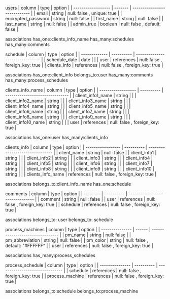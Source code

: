 
users
| column             | type    | option                       | 
| ------------------ | ------- | ---------------------------- | 
| email              | string  | null: false , unique: true   | 
| encrypted_password | string  | null: false                  | 
| first_name         | string  | null: false                  | 
| last_name          | string  | null: false                  | 
| admin_true         | boolean | null: false , default: false | 

associations
has_one:clients_info_name
has_many:schedules
has_many:comments


schedule
| column        | type       | option                          | 
| ------------- | ---------- | ------------------------------- | 
| schedule_date | date       |                                 | 
| user          | references | null: false , foreign_key: true | 
| clients_info  | references | null: false , foreign_key: true | 

associations
has_one:client_info
belongs_to:user
has_many:comments
has_many:process_schedules


clients_info_name
| column             | type       | option                          | 
| ------------------ | ---------- | ------------------------------- | 
| client_info1_name  | string     |                                 | 
| client_info2_name  | string     |                                 | 
| client_info3_name  | string     |                                 | 
| client_info4_name  | string     |                                 | 
| client_info5_name  | string     |                                 | 
| client_info6_name  | string     |                                 | 
| client_info7_name  | string     |                                 | 
| client_info8_name  | string     |                                 | 
| client_info9_name  | string     |                                 | 
| client_info10_name | string     |                                 | 
| user               | references | null: false , foreign_key: true |

associations
has_one:user
has_many:clients_info


clients_info
| column            | type       | option                          | 
| ----------------- | ---------- | ------------------------------- | 
| client_name       | string     | null: false                     | 
| client_info1      | string     |                                 | 
| client_info2      | string     |                                 | 
| client_info3      | string     |                                 | 
| client_info4      | string     |                                 | 
| client_info5      | string     |                                 | 
| client_info6      | string     |                                 | 
| client_info7      | string     |                                 | 
| client_info8      | string     |                                 | 
| client_info9      | string     |                                 | 
| client_info10     | string     |                                 | 
| clients_info_name | references | null: false , foreign_key: true | 

associations
belongs_to:client_info_name
has_one:schedule


comments
| column   | type       | option                          | 
| -------- | ---------- | ------------------------------- | 
| comment  | string     | null: false                     | 
| user     | references | null: false , foreign_key: true | 
| schedule | references | null: false , foreign_key: true | 

associations
belongs_to: user
belongs_to: schedule


process_machines
| column             | type       | option                           | 
| ---------------    | ------     | -------------------------------- | 
| pm_name            | string     | null: false                      | 
| pm_abbreviation    | string     | null: false                      | 
| pm_color           | string     | null: false , default: "#FFFFFF" |
| user               | references | null: false , foreign_key: true  |

associations
has_many:process_schedules

process_schedule
| column          | type       | option                          | 
| --------------- | ---------- | ------------------------------- | 
| schedule        | references | null: false , foreign_key: true | 
| process_machine | references | null: false , foreign_key: true | 

associations
belongs_to:schedule
belongs_to:process_machine